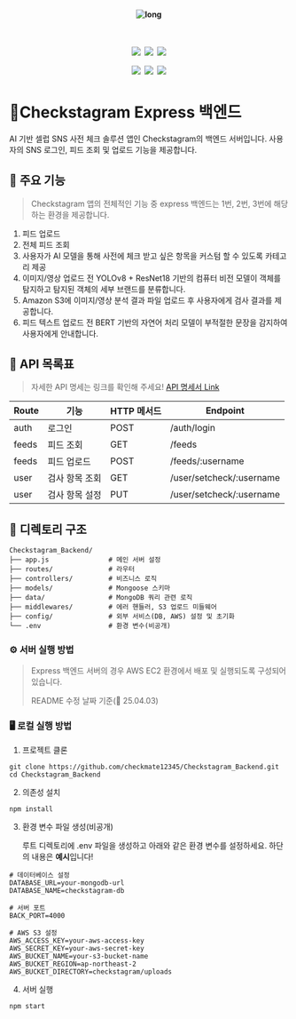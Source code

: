 <h4 align="center"> 
<img src="https://github.com/user-attachments/assets/581a0b9b-ea95-4651-a6db-64925e60a0bf" alt="long" border="0">
</h4>

<h1 align="center">
<img src="https://img.shields.io/badge/JavaScript-F7DF1E?style=flat&logo=javascript&logoColor=black"/>
<img src="https://img.shields.io/badge/node.js-5FA04E?style=flat&logo=nodedotjs&logoColor=white"/>
<img src="https://img.shields.io/badge/Express-000000?style=flat&logo=express&logoColor=white"/>
<br/>
<img src="https://img.shields.io/badge/MongoDB-47A248?style=flat&logo=mongodb&logoColor=white"/>
<img src="https://img.shields.io/badge/Amazon EC2-FF9900?style=flat&logo=amazonec2&logoColor=white"/>
<img src="https://img.shields.io/badge/Amazon S3-569A31?style=flat&logo=amazons3&logoColor=white"/>
  
</h1>

# 📱Checkstagram  Express 백엔드
AI 기반 셀럽 SNS 사전 체크 솔루션 앱인 Checkstagram의 백엔드 서버입니다. 사용자의 SNS 로그인, 피드 조회 및 업로드 기능을 제공합니다.

## 📍 주요 기능
> Checkstagram 앱의 전체적인 기능 중 express 백엔드는 1번, 2번, 3번에 해당하는 환경을 제공합니다.
1. 피드 업로드
2. 전체 피드 조회
3. 사용자가 AI 모델을 통해 사전에 체크 받고 싶은 항목을 커스텀 할 수 있도록 카테고리 제공
4. 이미지/영상 업로드 전 YOLOv8 + ResNet18 기반의 컴퓨터 비전 모델이 객체를 탐지하고 탐지된 객체의 세부 브랜드를 분류합니다.
5. Amazon S3에 이미지/영상 분석 결과 파일 업로드 후 사용자에게 검사 결과를 제공합니다.
6. 피드 텍스트 업로드 전 BERT 기반의 자연어 처리 모델이 부적절한 문장을 감지하여 사용자에게 안내합니다. 

## 📍 API 목록표
> 자세한 API 명세는 링크를 확인해 주세요! [API 명세서 Link](https://blossom-fisherman-fd5.notion.site/API-1ae293e08aa2816cbb18f63cda81efa8?pvs=4)

|Route|기능|HTTP 메서드|Endpoint|
|---|---|---|---|
|auth|로그인|POST|/auth/login||
|feeds|피드 조회|GET|/feeds|
|feeds|피드 업로드|POST|/feeds/:username|
|user|검사 항목 조회|GET|/user/setcheck/:username|
|user|검사 항목 설정|PUT|/user/setcheck/:username|

## 📁 디렉토리 구조
```
Checkstagram_Backend/
├── app.js               # 메인 서버 설정
├── routes/              # 라우터
├── controllers/         # 비즈니스 로직
├── models/              # Mongoose 스키마
├── data/                # MongoDB 쿼리 관련 로직
├── middlewares/         # 에러 핸들러, S3 업로드 미들웨어
├── config/              # 외부 서비스(DB, AWS) 설정 및 초기화
└── .env                 # 환경 변수(비공개)
```

### ⚙️ 서버 실행 방법
> Express 백엔드 서버의 경우 AWS EC2 환경에서 배포 및 실행되도록 구성되어 있습니다.
>
> README 수정 날짜 기준(📅 25.04.03)

### 🖥️ 로컬 실행 방법

1. 프로젝트 클론
```
git clone https://github.com/checkmate12345/Checkstagram_Backend.git
cd Checkstagram_Backend
```

2. 의존성 설치
```
npm install
```

3. 환경 변수 파일 생성(비공개)

   루트 디렉토리에 .env 파일을 생성하고 아래와 같은 환경 변수를 설정하세요. 하단의 내용은 **예시**입니다!

```
# 데이터베이스 설정
DATABASE_URL=your-mongodb-url
DATABASE_NAME=checkstagram-db

# 서버 포트
BACK_PORT=4000

# AWS S3 설정
AWS_ACCESS_KEY=your-aws-access-key
AWS_SECRET_KEY=your-aws-secret-key
AWS_BUCKET_NAME=your-s3-bucket-name
AWS_BUCKET_REGION=ap-northeast-2
AWS_BUCKET_DIRECTORY=checkstagram/uploads

```

4. 서버 실행
```
npm start
```
